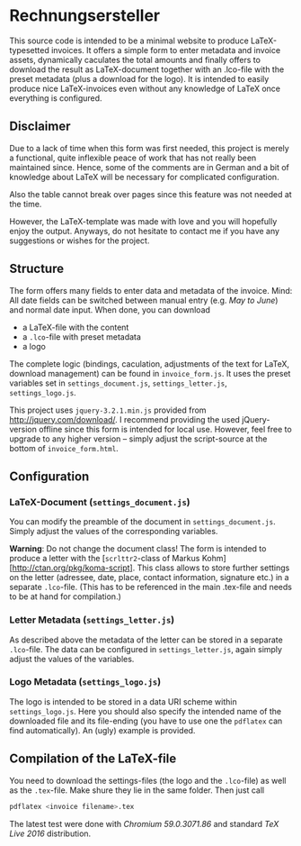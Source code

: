 # Rechnungsersteller
This source code is intended to be a minimal website to produce
LaTeX-typesetted invoices.
It offers a simple form to enter metadata and invoice assets,
dynamically caculates the total amounts and finally offers to download
the result as LaTeX-document together with an .lco-file with the preset
metadata (plus a download for the logo).
It is intended to easily produce nice LaTeX-invoices even without any
knowledge of LaTeX once everything is configured.

## Disclaimer
Due to a lack of time when this form was first needed, this project is
merely a functional, quite inflexible peace of work that has not really
been maintained since.
Hence, some of the comments are in German and a bit of knowledge
about LaTeX will be necessary for complicated configuration.

Also the table cannot break over pages since this feature was not
needed at the time.

However, the LaTeX-template was made with love and you will hopefully
enjoy the output.
Anyways, do not hesitate to contact me if you have any suggestions or
wishes for the project.


## Structure
The form offers many fields to enter data and metadata of the invoice.
Mind: All date fields can be switched between manual entry (e.g. *May
to June*) and normal date input. 
When done, you can download
- a LaTeX-file with the content
- a `.lco`-file with preset metadata
- a logo

The complete logic (bindings, caculation, adjustments of the text for
LaTeX, download management) can be found in `invoice_form.js`.
It uses the preset variables set in `settings_document.js`,
`settings_letter.js`, `settings_logo.js`.

This project uses `jquery-3.2.1.min.js` provided from
http://jquery.com/download/. I recommend providing the used
jQuery-version offline since this form is intended for local
use. However, feel free to upgrade to any higher version – simply
adjust the script-source at the bottom of `invoice_form.html`.

## Configuration
### LaTeX-Document (`settings_document.js`)
You can modify the preamble of the document in `settings_document.js`.
Simply adjust the values of the corresponding variables.

**Warning**: Do not change the document class!
The form is intended to produce a letter with
the [`scrlttr2`-class of Markus Kohm][http://ctan.org/pkg/koma-script].
This class allows to store further settings on the letter (adressee,
date, place, contact information, signature etc.) in a separate
`.lco`-file.
(This has to be referenced in the main .tex-file and needs
to be at hand for compilation.)

### Letter Metadata (`settings_letter.js`) 
As described above the metadata of the letter can be stored in a
separate `.lco`-file.
The data can be configured in `settings_letter.js`, again simply
adjust the values of the variables.

### Logo Metadata (`settings_logo.js`)
The logo is intended to be stored in a data URI scheme within
`settings_logo.js`.
Here you should also specify the intended name of the downloaded file
and its file-ending (you have to use one the `pdflatex` can find
automatically).
An (ugly) example is provided.


## Compilation of the LaTeX-file
You need to download the settings-files (the logo and the `.lco`-file)
as well as the `.tex`-file. Make shure they lie in the same folder.
Then just call
```bash
pdflatex <invoice filename>.tex
```
The latest test were done with *Chromium 59.0.3071.86* and standard
*TeX Live 2016* distribution.
